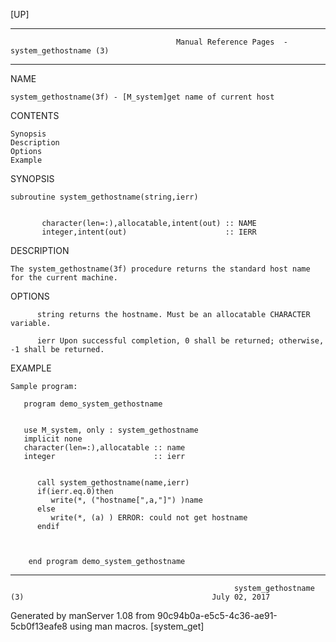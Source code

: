 [UP]

-----------------------------------------------------------------------------------------------------------------------------------
                                         Manual Reference Pages  - system_gethostname (3)
-----------------------------------------------------------------------------------------------------------------------------------
                                                                 
NAME

    system_gethostname(3f) - [M_system]get name of current host

CONTENTS

    Synopsis
    Description
    Options
    Example

SYNOPSIS

    subroutine system_gethostname(string,ierr)


           character(len=:),allocatable,intent(out) :: NAME
           integer,intent(out)                      :: IERR

DESCRIPTION

    The system_gethostname(3f) procedure returns the standard host name for the current machine.

OPTIONS

          string returns the hostname. Must be an allocatable CHARACTER variable.

          ierr Upon successful completion, 0 shall be returned; otherwise, -1 shall be returned.

EXAMPLE

    Sample program:

       program demo_system_gethostname


       use M_system, only : system_gethostname
       implicit none
       character(len=:),allocatable :: name
       integer                      :: ierr


          call system_gethostname(name,ierr)
          if(ierr.eq.0)then
             write(*, ("hostname[",a,"]") )name
          else
             write(*, (a) ) ERROR: could not get hostname 
          endif



        end program demo_system_gethostname

-----------------------------------------------------------------------------------------------------------------------------------

                                                      system_gethostname (3)                                          July 02, 2017

Generated by manServer 1.08 from 90c94b0a-e5c5-4c36-ae91-5cb0f13eafe8 using man macros.
                                                           [system_get]
